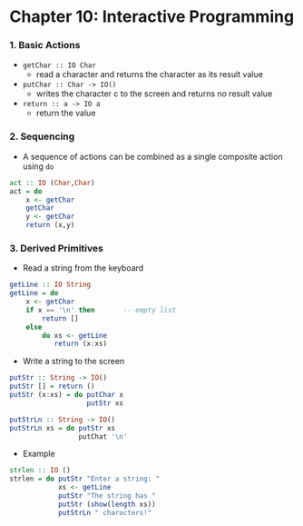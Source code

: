 # Chapter 10: Interactive Programming

### 1. Basic Actions

-   `getChar :: IO Char`
    -   read a character and returns the character as its result value
-   `putChar :: Char -> IO()`
    -   writes the character c to the screen and returns no result value
-   `return :: a -> IO a`
    -   return the value

### 2. Sequencing

-   A sequence of actions can be combined as a single composite action using `do`

```haskell
act :: IO (Char,Char)
act = do
    x <- getChar
    getChar
    y <- getChar
    return (x,y)
```

### 3. Derived Primitives

-   Read a string from the keyboard

```haskell
getLine :: IO String
getLine = do 
	x <- getChar
	if x == '\n' then		-- empty list
		return []
	else
		do xs <- getLine
		   return (x:xs)
```

-   Write a string to the screen

```haskell
putStr :: String -> IO()
putStr [] = return ()
putStr (x:xs) = do putChar x
				   putStr xs

putStrLn :: String -> IO()
putStrLn xs = do putStr xs
				 putChat '\n'
```

-   Example

```haskell
strlen :: IO ()
strlen = do putStr "Enter a string: "
            xs <- getLine
            putStr "The string has "
            putStr (show(length xs))
            putStrLn " characters!"
```


